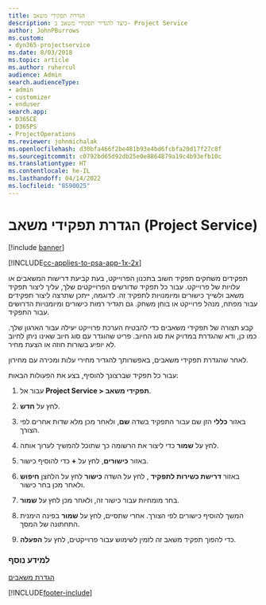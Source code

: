 ```yaml
---
title: הגדרת תפקידי משאב
description: כיצד להגדיר תפקידי משאב ב- Project Service
author: JohnPBurrows
ms.custom:
- dyn365-projectservice
ms.date: 8/03/2018
ms.topic: article
ms.author: ruhercul
audience: Admin
search.audienceType:
- admin
- customizer
- enduser
search.app:
- D365CE
- D365PS
- ProjectOperations
ms.reviewer: johnmichalak
ms.openlocfilehash: d30bfa466f2be481b93e4bd6fcbfa20d17f27c8f
ms.sourcegitcommit: c0792bd65d92db25e0e8864879a19c4b93efb10c
ms.translationtype: HT
ms.contentlocale: he-IL
ms.lasthandoff: 04/14/2022
ms.locfileid: "8590025"
---
```

# <a name="configure-resource-roles-project-service"></a>הגדרת תפקידי משאב (Project Service)

[!include [banner](../includes/psa-now-project-operations.md)]

[!INCLUDE[cc-applies-to-psa-app-1x-2x](../includes/cc-applies-to-psa-app-1x-2x.md)]

תפקידים משחקים תפקיד חשוב בתכנון הפרוייקט, בעת קביעת דרישות המשאבים או עלויות של פרוייקט. עבור כל תפקיד שדורשים הפרוייקטים שלך, עליך ליצור תפקיד משאב ולשייך כישורים ומיומנויות לתפקיד זה. לדוגמה, ייתכן שתרצה ליצור תפקידים עבור מפתח, מנהל פרוייקט או בוחן משחק. גם תגדיר רמות כישורים ומיומנויות הדרושים עבור התפקיד.  
  
 קבע תצורה של תפקידי משאבים כדי להבטיח הערכת פרוייקט יעילה עבור הארגון שלך.  כמו כן, ודא שהגדרת במדויק את סוג החיוב. פריט שהוגדר עם סוג חיוב שאינו ניתן לחיוב לא יופיע בשורות חוזה או הצעת מחיר.  
  
 לאחר שהגדרת תפקידי משאבים, באפשרותך להגדיר מחירי עלות ומכירה עם מחירון.  
  
 עבור כל תפקיד שברצונך להוסיף, בצע את הפעולות הבאות:  
  
1.  עבור אל **Project Service > תפקידי משאב**.  
  
2.  לחץ על **חדש**.  
  
3.  באזור **כללי** הזן שם עבור התפקיד בשדה **שם**, ולאחר מכן מלא שדות אחרים לפי הצורך.  
  
4.  לחץ על **שמור** כדי ליצור את הרשומה כך שתוכל להמשיך לערוך אותה.  
  
5.  באזור **כישורים**, לחץ על **+** כדי להוסיף כישור.  
  
6.  באזור **דרישת כשירות לתפקיד** , לחץ על השדה **כישור** לחץ על הלחצן **חיפוש** ולאחר מכן בחר כישור.  
  
7.  בחר מומחיות עבור כישור זה, ולאחר מכן לחץ על **שמור**.  
  
8.  המשך להוסיף כישורים לפי הצורך. אחרי שתסיים, לחץ על **שמור** בפינה הימנית התחתונה של המסך.  
  
9. כדי להפוך תפקיד משאב זה לזמין לשימוש עבור פרוייקטים, לחץ על **הפעלה**.  
  
### <a name="see-also"></a>למידע נוסף  
 [הגדרת משאבים](../psa/set-up-resources.md)


[!INCLUDE[footer-include](../includes/footer-banner.md)]
